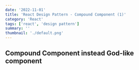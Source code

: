 ```yaml
---
date: '2022-11-01'
title: 'React Design Pattern - Compound Component (1)'
category: 'React'
tags: ['react', 'design pattern']
summary: ''
thumbnail: './default.png'
---
```


## **Compound Component** instead God-like component
